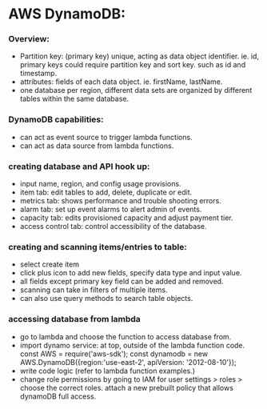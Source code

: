 # AWS DynamoDB:

### Overview:

- Partition key: (primary key) unique, acting as data object identifier. ie. id, primary keys could require partition key and sort key. such as id and timestamp.
- attributes: fields of each data object. ie. firstName, lastName.
- one database per region, different data sets are organized by different tables within the same database.

### DynamoDB capabilities:

- can act as event source to trigger lambda functions.
- can act as data source from lambda functions.

### creating database and API hook up:

- input name, region, and config usage provisions.
- item tab: edit tables to add, delete, duplicate or edit.
- metrics tab: shows performance and trouble shooting errors.
- alarm tab: set up event alarms to alert admin of events.
- capacity tab: edits provisioned capacity and adjust payment tier.
- access control tab: control accessibility of the database.

### creating and scanning items/entries to table:

- select create item
- click plus icon to add new fields, specify data type and input value.
- all fields except primary key field can be added and removed.
- scanning can take in filters of multiple items.
- can also use query methods to search table objects.

### accessing database from lambda

- go to lambda and choose the function to access database from.
- import dynamo service: at top, outside of the lambda function code.
  const AWS = require('aws-sdk');
  const dynamodb = new AWS.DynamoDB({region:'use-east-2', apiVersion: '2012-08-10'});
- write code logic (refer to lambda function examples.)
- change role permissions by going to IAM for user settings > roles > choose the correct roles. attach a new prebuilt policy that allows dynamoDB full access.
